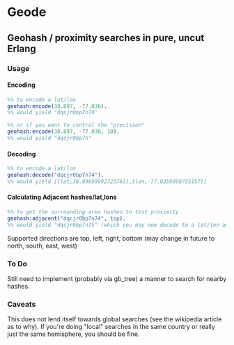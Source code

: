 # Geode
## Geohash / proximity searches in pure, uncut Erlang


### Usage

#### Encoding
```erlang
%% to encode a lat/lon
geohash:encode(38.897, -77.036).
%% would yield "dqcjr0bp7n74"

%% or if you want to control the "precision"
geohash:encode(38.897, -77.036, 10).
%% would yield "dqcjr0bp7n"
```

#### Decoding
```erlang
%% to encode a lat/lon
geohash:decode("dqcjr0bp7n74").
%% would yield [{lat,38.89699992723763},{lon,-77.0359998755157}]
```

#### Calculating Adjacent hashes/lat,lons
```erlang
%% to get the surrounding area hashes to test proximity
geohash:adjacent("dqcjr0bp7n74", top).
%% would yield "dqcjr0bp7n75" (which you may now decode to a lat/lon as well)

```
Supported directions are top, left, right, bottom (may change in future to north, south, east, west)

### To Do

Still need to implement (probably via gb_tree) a manner to search for nearby hashes.

### Caveats

This does not lend itself towards global searches (see the wikipedia article as to why).
If you're doing "local" searches in the same country or really just the same hemisphere, you should be fine.

